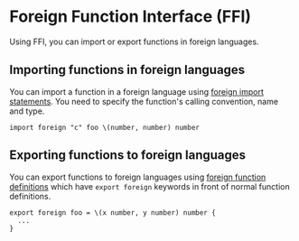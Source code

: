 # Foreign Function Interface (FFI)

Using FFI, you can import or export functions in foreign languages.

## Importing functions in foreign languages

You can import a function in a foreign language using [foreign import statements](/references/language/syntax.md#foreign-import-statement).
You need to specify the function's calling convention, name and type.

```pen
import foreign "c" foo \(number, number) number
```

## Exporting functions to foreign languages

You can export functions to foreign languages using [foreign function definitions](/references/language/syntax.md#foreign-function-definition) which have `export foreign` keywords in front of normal function definitions.

```pen
export foreign foo = \(x number, y number) number {
  ...
}
```
